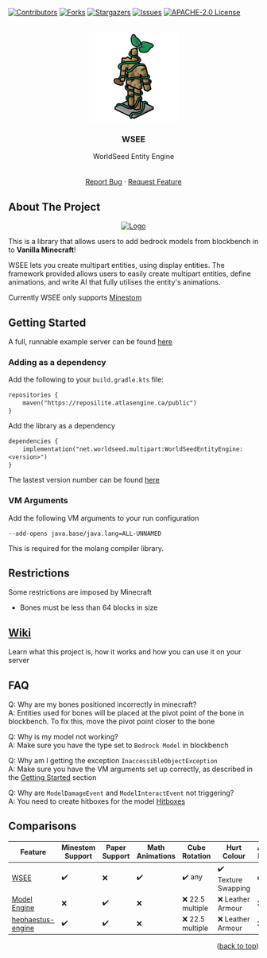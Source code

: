 
<div id="top"></div>

<!-- PROJECT SHIELDS -->
<!--
*** I'm using markdown "reference style" links for readability.
*** Reference links are enclosed in brackets [ ] instead of parentheses ( ).
*** See the bottom of this document for the declaration of the reference variables
*** for contributors-url, forks-url, etc. This is an optional, concise syntax you may use.
*** https://www.markdownguide.org/basic-syntax/#reference-style-links
-->
[![Contributors][contributors-shield]][contributors-url]
[![Forks][forks-shield]][forks-url]
[![Stargazers][stars-shield]][stars-url]
[![Issues][issues-shield]][issues-url]
[![APACHE-2.0 License][license-shield]][license-url]

<!-- PROJECT LOGO -->
<br />
<div align="center">
  <a href="https://github.com/AtlasEngineCa/WorldSeedEntityEngine">
    <img src=".github/icon.png" alt="Logo" width="180" height="180">
  </a>

  <h3 align="center">WSEE</h3>

  <p align="center">
    WorldSeed Entity Engine
    <br />
    <br />
    <br />
    <a href="https://github.com/AtlasEngineCa/WorldSeedEntityEngine/issues">Report Bug</a>
    ·
    <a href="https://github.com/AtlasEngineCa/WorldSeedEntityEngine/issues">Request Feature</a>
  </p>
</div>

<!-- ABOUT THE PROJECT -->
## About The Project
<div align="center">
  <a href="https://github.com/AtlasEngineCa/WorldSeedEntityEngine">
    <img src=".github/hitbox.gif" alt="Logo" width="720" height="405">
  </a>
  </div>

This is a library that allows users to add bedrock models from blockbench in to **Vanilla Minecraft**!

WSEE lets you create multipart entities, using display entities.
The framework provided allows users to easily create multipart entities, define animations, and write AI that fully utilises the entity's animations.

Currently WSEE only supports [Minestom](https://github.com/Minestom/Minestom)

<!-- GETTING STARTED -->
## Getting Started

A full, runnable example server can be found [here](https://github.com/AtlasEngineCa/WorldSeedEntityEngine/tree/master/src/test/java)

### Adding as a dependency

Add the following to your `build.gradle.kts` file:

```
repositories {
    maven("https://reposilite.atlasengine.ca/public")
}
```

Add the library as a dependency
```
dependencies {
    implementation("net.worldseed.multipart:WorldSeedEntityEngine:<version>")
}
```

The lastest version number can be found [here](https://reposilite.atlasengine.ca/#/public/net/worldseed/multipart/WorldSeedEntityEngine)

### VM Arguments

Add the following VM arguments to your run configuration

```
--add-opens java.base/java.lang=ALL-UNNAMED
```

This is required for the molang compiler library.

## Restrictions

Some restrictions are imposed by Minecraft
- Bones must be less than 64 blocks in size

## [Wiki](https://github.com/AtlasEngineCa/WorldSeedEntityEngine/wiki)
Learn what this project is, how it works and how you can use it on your server

## FAQ

Q: Why are my bones positioned incorrectly in minecraft?\
A: Entities used for bones will be placed at the pivot point of the bone in blockbench. To fix this, move the pivot point closer to the bone

Q: Why is my model not working?\
A: Make sure you have the type set to `Bedrock Model` in blockbench

Q: Why am I getting the exception `InaccessibleObjectException`\
A: Make sure you have the VM arguments set up correctly, as described in the [Getting Started](#getting-started) section

Q: Why are `ModelDamageEvent` and `ModelInteractEvent` not triggering?\
A: You need to create hitboxes for the model [Hitboxes](https://github.com/AtlasEngineCa/WorldSeedEntityEngine/wiki/Bone-Types#hitbox)

## Comparisons
| Feature                                                                                                                          | Minestom Support | Paper Support | Math Animations | Cube Rotation   | Hurt Colour         | Accurate Hitboxes |
|----------------------------------------------------------------------------------------------------------------------------------|------------------|---------------|----------------|-----------------|---------------------|-------------------|
| [WSEE](https://github.com/AtlasEngineCa/WorldSeedEntityEngine)                                                                   | ✔️               | ❌            | ✔️             | ✔️ any          | ✔️ Texture Swapping | ✔️                 |
| [Model Engine](https://mythiccraft.io/index.php?resources/model-engine%E2%80%94ultimate-entity-model-manager-1-16-5-1-20-4.389/) | ️❌              | ✔️            | ❌             | ❌ 22.5 multiple | ❌ Leather Armour    | ❌                 |
| [hephaestus-engine](https://github.com/unnamed/hephaestus-engine)                                                                | ✔️               | ✔️            | ❌              | ❌ 22.5 multiple | ❌ Leather Armour    | ❌                 |

<p align="right">(<a href="#top">back to top</a>)</p>

<!-- MARKDOWN LINKS & IMAGES -->
<!-- https://www.markdownguide.org/basic-syntax/#reference-style-links -->
[contributors-shield]: https://img.shields.io/github/contributors/AtlasEngineCa/WorldSeedEntityEngine.svg?style=for-the-badge
[contributors-url]: https://github.com/AtlasEngineCa/WorldSeedEntityEngine/graphs/contributors
[forks-shield]: https://img.shields.io/github/forks/AtlasEngineCa/WorldSeedEntityEngine.svg?style=for-the-badge
[forks-url]: https://github.com/othneildrew/Best-README-Template/network/members
[stars-shield]: https://img.shields.io/github/stars/AtlasEngineCa/WorldSeedEntityEngine.svg?style=for-the-badge
[stars-url]: https://github.com/AtlasEngineCa/WorldSeedEntityEngine/stargazers
[issues-shield]: https://img.shields.io/github/issues/AtlasEngineCa/WorldSeedEntityEngine.svg?style=for-the-badge
[issues-url]: https://github.com/AtlasEngineCa/WorldSeedEntityEngine/issues
[license-shield]: https://img.shields.io/github/license/AtlasEngineCa/WorldSeedEntityEngine?style=for-the-badge
[license-url]: https://github.com/AtlasEngineCa/WorldSeedEntityEngine/blob/master/LICENSE
